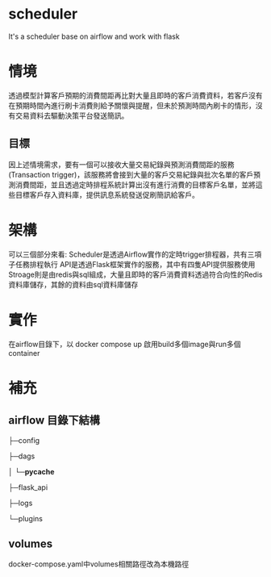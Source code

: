 # scheduler
It's a scheduler base on airflow and work with flask  

# 情境
透過模型計算客戶預期的消費間距再比對大量且即時的客戶消費資料，若客戶沒有在預期時間內進行刷卡消費則給予關懷與提醒，但未於預測時間內刷卡的情形，沒有交易資料去驅動決策平台發送簡訊。
## 目標
因上述情境需求，要有一個可以接收大量交易紀錄與預測消費間距的服務(Transaction trigger)，該服務將會接到大量的客戶交易紀錄與批次名單的客戶預測消費間距，並且透過定時排程系統計算出沒有進行消費的目標客戶名單，並將這些目標客戶存入資料庫，提供訊息系統發送促刷簡訊給客戶。

# 架構
可以三個部分來看:
Scheduler是透過Airflow實作的定時trigger排程器，共有三項子任務排程執行
API是透過Flask框架實作的服務，其中有四隻API提供服務使用
Stroage則是由redis與sql組成，大量且即時的客戶消費資料透過符合向性的Redis資料庫儲存，其餘的資料由sql資料庫儲存

# 實作
在airflow目錄下，以 docker compose up 啟用build多個image與run多個container

# 補充
## airflow 目錄下結構

├─config

├─dags

│  └─__pycache__

├─flask_api

├─logs

└─plugins

## volumes
docker-compose.yaml中volumes相關路徑改為本機路徑
